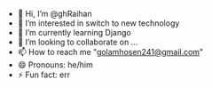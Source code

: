 - 👋 Hi, I’m @ghRaihan
- 👀 I’m interested in switch to new technology
- 🌱 I’m currently learning Django
- 💞️ I’m looking to collaborate on ...
- 📫 How to reach me "golamhosen241@gmail.com"
- 😄 Pronouns: he/him
- ⚡ Fun fact: err

<!---
ghRaihan/ghRaihan is a ✨ special ✨ repository because its `README.md` (this file) appears on your GitHub profile.
You can click the Preview link to take a look at your changes.
--->
